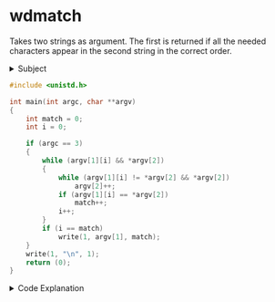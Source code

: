 # wdmatch

Takes two strings as argument. The first is returned if all the needed characters appear in the second string in the correct order.

<details>
  <summary>Subject</summary>

### Subject

     Assignment name  : wdmatch
     Expected files   : wdmatch.c
     Allowed functions: write
     --------------------------------------------------------------------------------

     Write a program that takes two strings and checks whether it's possible to
     write the first string with characters from the second string, while respecting
     the order in which these characters appear in the second string.

     If it's possible, the program displays the string, followed by a \n, otherwise
     it simply displays a \n.

     If the number of arguments is not 2, the program displays a \n.

     Examples:

     $>./wdmatch "faya" "fgvvfdxcacpolhyghbreda" | cat -e
     faya$
     $>./wdmatch "faya" "fgvvfdxcacpolhyghbred" | cat -e
     $
     $>./wdmatch "quarante deux" "qfqfsudf arzgsayns tsregfdgs sjytdekuoixq " | cat -e
     quarante deux$
     $>./wdmatch "error" rrerrrfiiljdfxjyuifrrvcoojh | cat -e
     $
     $>./wdmatch | cat -e
     $

</details>

```c showLineNumbers
#include <unistd.h>

int main(int argc, char **argv)
{
    int match = 0;
    int i = 0;

    if (argc == 3)
    {
        while (argv[1][i] && *argv[2])
        {
            while (argv[1][i] != *argv[2] && *argv[2])
                argv[2]++;
            if (argv[1][i] == *argv[2])
                match++;
            i++;
        }
        if (i == match)
            write(1, argv[1], match);
    }
    write(1, "\n", 1);
    return (0);
}
```

<details>
  <summary>Code Explanation</summary>

### Code Explanation

- **line 10:** outer loop, as long the first string and the second string are not null terminated
- **line 12** inner loop, as long there is no match and the second string is not null terminated, keep incrementing the second string
- **line 14:** if the characters of both strings are matching, increment the matching variable
- **line 18:** if the variable matching and the index i are equal, then all characters where present in the second string and we can write the first string to the standard output

</details>

